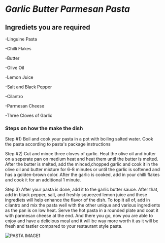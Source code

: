 # _Garlic Butter Parmesan Pasta_
## Ingrediets you are required
-Linguine Pasta

-Chilli Flakes

-Butter

-Olive Oil

-Lemon Juice

-Salt and Black Pepper

-Cilantro

-Parmesan Cheese

-Three Cloves of Garlic
### Steps on how the make the dish
Step #1) Boil and cook your pasta in a pot with boiling salted water. Cook the pasta according to pasta's package instructions

Step #2) Cut and mince three cloves of garlic. Heat the olive oil and butter on a seperate pan on medium heat and heat them until the butter is melted. After the butter is melted, add the minced,chopped garlic and cook it in the olive oil and butter mixture for 6-8 minutes or until the garlic is softened and has a golden-brown color. After the garlic is cooked, add in your chilli flakes and cook it for an additional 1 minute.

Step 3) After your pasta is done, add it to the garlic butter sauce. After that, add in black pepper, salt, and freshly squeezed lemon juice and these ingrediets will help enhance the flavor of the dish. To top it all of, add in cilantro and mix the pasta well with the other unique and various ingredients as the pan is on low heat. Serve the hot pasta in a rounded plate and coat it with parmesan cheese at the end. And there you go, now you are able to enjoy and have a delicious meal and it will be way more worth it as it will be fresh and tastier compared to your restaurant style pasta.

![PASTA IMAGE1](https://user-images.githubusercontent.com/72218836/95670763-51069680-0b44-11eb-9402-23ed3644d7b0.jpg)
